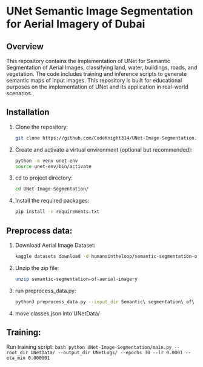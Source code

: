 # UNet Semantic Image Segmentation for Aerial Imagery of Dubai

## Overview

This repository contains the implementation of UNet for Semantic Segmentation of Aerial Images, classifying land, water, buildings, roads, and vegetation. The code includes training and inference scripts to generate semantic maps of input images. This repository is built for educational purposes on the implementation of UNet and its application in real-world scenarios.

## Installation

1. Clone the repository:
    ```bash
    git clone https://github.com/CodeKnight314/UNet-Image-Segmentation.git
    ```

2. Create and activate a virtual environment (optional but recommended):
    ```bash
    python -m venv unet-env
    source unet-env/bin/activate
    ```

3. cd to project directory: 
    ```bash 
    cd UNet-Image-Segmentation/
    ```

4. Install the required packages:
    ```bash
    pip install -r requirements.txt
    ```

## Preprocess data: 

1. Download Aerial Image Dataset: 
    ```bash
    kaggle datasets download -d humansintheloop/semantic-segmentation-of-aerial-imagery
    ```

2. Unzip the zip file: 
    ```bash
    unzip semantic-segmentation-of-aerial-imagery
    ```

3. run preprocess_data.py: 
    ```bash
    python3 preprocess_data.py --input_dir Semantic\ segmentation\ of\ aerial\ imagery/ --patch --patch_size 256 --stride 128
    ```

4. move classes.json into UNetData/

## Training:
Run training script:
    ```bash
    python UNet-Image-Segmentation/main.py --root_dir UNetData/ --output_dir UNetLogs/ --epochs 30 --lr 0.0001 --eta_min 0.000001
    ```